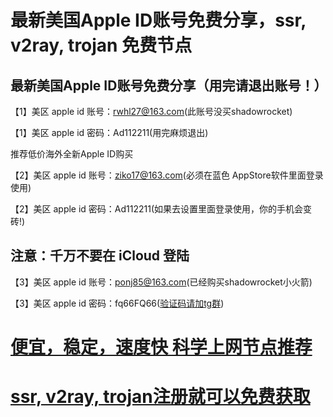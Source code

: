 # 最新美国Apple ID账号免费分享，ssr, v2ray, trojan 免费节点



## 最新美国Apple ID账号免费分享（用完请退出账号！）

【1】美区 apple id 账号：rwhl27@163.com(此账号没买shadowrocket)

【1】美区 apple id 密码：Ad112211(用完麻烦退出)

推荐低价海外全新Apple ID购买

【2】美区 apple id 账号：ziko17@163.com(必须在蓝色 AppStore软件里面登录使用)

【2】美区 apple id 密码：Ad112211(如果去设置里面登录使用，你的手机会变砖!)

## 注意：千万不要在 iCloud 登陆

【3】美区 apple id 账号：ponj85@163.com(已经购买shadowrocket小火箭)

【3】美区 apple id 密码：fq66FQ66(<a href="https://t.me/apple_id_share" target="_blank">验证码请加tg群</a>)

# <a href="https://kxswgj.ml" target="_blank">便宜，稳定，速度快 科学上网节点推荐</a>

# <a href="https://kxswgj.ml" target="_blank">ssr, v2ray, trojan注册就可以免费获取</a>
